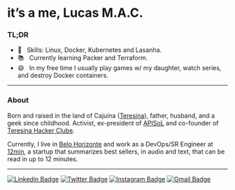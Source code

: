 # it’s a me, Lucas M.A.C.

### TL;DR

 - 📌&nbsp;&nbsp;&nbsp;Skills: Linux, Docker, Kubernetes and Lasanha.
 - 📚&nbsp;&nbsp;&nbsp;Currently learning Packer and Terraform.
 - 😄&nbsp;&nbsp;&nbsp;In my free time I usually play games w/ my daughter, watch series, and destroy Docker containers.

---

### About

Born and raised in the land of Cajuína ([Teresina](https://pt.wikipedia.org/wiki/Teresina)), father, husband, and a geek since childhood. Activist, ex-president of [APISoL](https://apisol.org.br) and co-founder of [Teresina Hacker Clube](https://fb.com/teresinahc).

Currently, I live in [Belo Horizonte](https://pt.wikipedia.org/wiki/Belo_Horizonte) and work as a DevOps/SR Engineer at [12min](https://12min.com/), a startup that summarizes best sellers, in audio and text, that can be read in up to 12 minutes.
 
 ----

[![Linkedin Badge](https://img.shields.io/badge/-olucasmac-blue?style=flat-square&logo=Linkedin&logoColor=white)](https://www.linkedin.com/in/olucasmac/)
[![Twitter Badge](https://img.shields.io/badge/-olucasmac-1ca0f1?style=flat-square&labelColor=1ca0f1&logo=twitter&logoColor=white)](https://twitter.com/olucasmac)
[![Instagram Badge](https://img.shields.io/badge/-@olucasmac-C13584?style=flat-square&labelColor=C13584&logo=instagram&logoColor=white)](https://www.instagram.com/olucasmac/)
[![Gmail Badge](https://img.shields.io/badge/-Email-c14438?style=flat-square&logo=Gmail&logoColor=white)](mailto:me@lucasmac.com)
